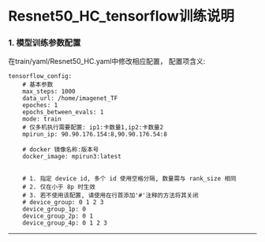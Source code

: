 # Resnet50_HC_tensorflow训练说明

### 1. 模型训练参数配置

在train/yaml/Resnet50_HC.yaml中修改相应配置， 配置项含义:

```
tensorflow_config:
    # 基本参数
    max_steps: 1000
    data_url: /home/imagenet_TF
    epoches: 1
    epochs_between_evals: 1
    mode: train
    # 仅多机执行需要配置: ip1:卡数量1,ip2:卡数量2
    mpirun_ip: 90.90.176.154:8,90.90.176.54:8

    # docker 镜像名称:版本号
    docker_image: mpirun3:latest


    # 1. 指定 device id, 多个 id 使用空格分隔, 数量需与 rank_size 相同
    # 2. 仅在小于 8p 时生效
    # 3. 若不使用该配置, 请使用在行首添加'#'注释的方法将其关闭
    # device_group: 0 1 2 3
    device_group_1p: 0
    device_group_2p: 0 1
    device_group_4p: 0 1 2 3

```

------







    
